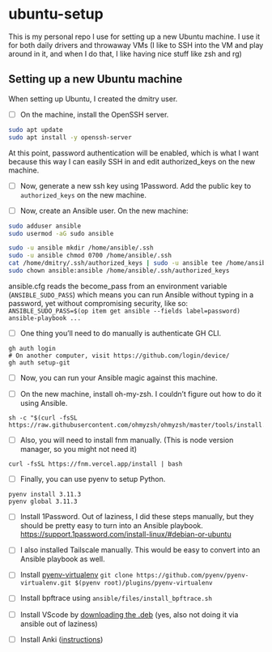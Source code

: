 # ubuntu-setup
This is my personal repo I use for setting up a new Ubuntu machine. I use it for both daily drivers and throwaway VMs (I like to SSH into the VM and play around in it, and when I do that, I like having nice stuff like zsh and rg)

## Setting up a new Ubuntu machine
When setting up Ubuntu, I created the dmitry user.

- [ ] On the machine, install the OpenSSH server.
```bash
sudo apt update
sudo apt install -y openssh-server
```

At this point, password authentication will be enabled, which is what I want because this way I can easily SSH in and edit authorized_keys on the new machine.

- [ ] Now, generate a new ssh key using 1Password. Add the public key to `authorized_keys` on the new machine.

- [ ] Now, create an Ansible user.
  On the new machine:
```bash
sudo adduser ansible
sudo usermod -aG sudo ansible

sudo -u ansible mkdir /home/ansible/.ssh
sudo -u ansible chmod 0700 /home/ansible/.ssh
cat /home/dmitry/.ssh/authorized_keys | sudo -u ansible tee /home/ansible/.ssh/authorized_keys
sudo chown ansible:ansible /home/ansible/.ssh/authorized_keys
```

ansible.cfg reads the become_pass from an environment variable (`ANSIBLE_SUDO_PASS`) which means you can run Ansible without typing in a password, yet without compromising security, like so: `ANSIBLE_SUDO_PASS=$(op item get ansible --fields label=password) ansible-playbook ...`

- [ ] One thing you’ll need to do manually is authenticate GH CLI.
```
gh auth login
# On another computer, visit https://github.com/login/device/
gh auth setup-git
```

- [ ] Now, you can run your Ansible magic against this machine.

- [ ] On the new machine, install oh-my-zsh. I couldn’t figure out how to do it using Ansible.
```
sh -c "$(curl -fsSL https://raw.githubusercontent.com/ohmyzsh/ohmyzsh/master/tools/install.sh)"
```

- [ ] Also, you will need to install fnm manually. (This is node version manager, so you might not need it)
```
curl -fsSL https://fnm.vercel.app/install | bash
```

- [ ] Finally, you can use pyenv to setup Python.
```
pyenv install 3.11.3
pyenv global 3.11.3
```

- [ ] Install 1Password. Out of laziness, I did these steps manually, but they should be pretty easy to turn into an Ansible playbook. https://support.1password.com/install-linux/#debian-or-ubuntu

- [ ] I also installed Tailscale manually. This would be easy to convert into an Ansible playbook as well.

- [ ] Install [pyenv-virtualenv](https://github.com/pyenv/pyenv-virtualenv)
  `git clone https://github.com/pyenv/pyenv-virtualenv.git $(pyenv root)/plugins/pyenv-virtualenv`

- [ ] Install bpftrace using `ansible/files/install_bpftrace.sh`

- [ ] Install VScode by [downloading the .deb](https://code.visualstudio.com/Download) (yes, also not doing it via ansible out of laziness)

- [ ] Install Anki ([instructions](https://docs.ankiweb.net/platform/linux/installing.html))